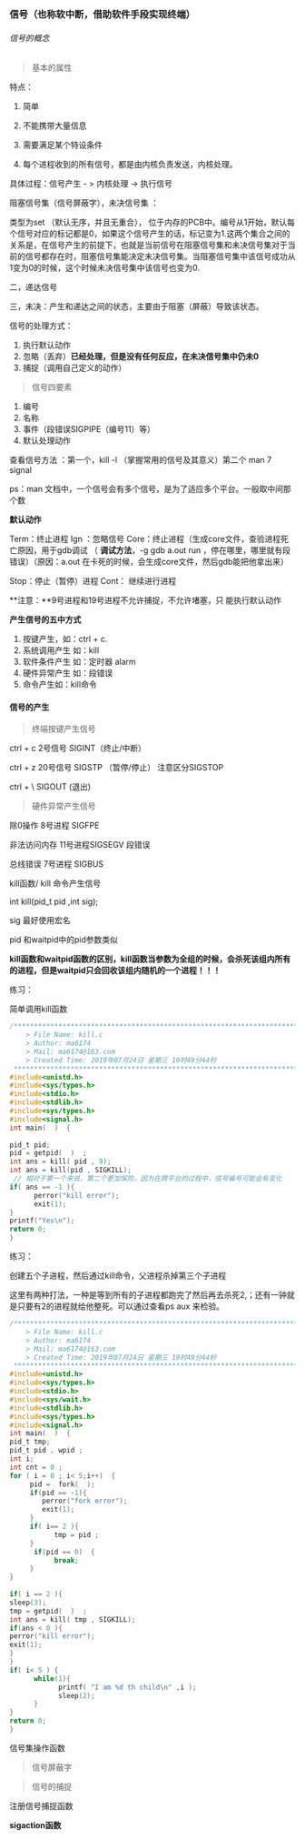 ### 信号（也称软中断，借助软件手段实现终端）

###### 信号的概念

> 基本的属性 

特点：

1. 简单 

2. 不能携带大量信息 

3. 需要满足某个特设条件

4. 每个进程收到的所有信号，都是由内核负责发送，内核处理。  

具体过程：信号产生   - >  内核处理  -> 执行信号

阻塞信号集（信号屏蔽字），未决信号集 ：

  类型为set （默认无序，并且无重合）， 位于内存的PCB中。编号从1开始，默认每个信号对应的标记都是0，如果这个信号产生的话，标记变为1.这两个集合之间的关系是，在信号产生的前提下，也就是当前信号在阻塞信号集和未决信号集对于当前的信号都存在时，阻塞信号集能决定未决信号集。当阻塞信号集中该信号成功从1变为0的时候，这个时候未决信号集中该信号也变为0.

二，递达信号

三，未决：产生和递达之间的状态，主要由于阻塞（屏蔽）导致该状态。

信号的处理方式：

1. 执行默认动作
2. 忽略（丢弃）**已经处理，但是没有任何反应，在未决信号集中仍未0**
3. 捕捉（调用自己定义的动作）

> 信号四要素

1. 编号
2. 名称
3. 事件（段错误SIGPIPE（编号11）等）
4. 默认处理动作

查看信号方法 ：第一个，kill -l  （掌握常用的信号及其意义）第二个 man 7 signal 

ps：man 文档中，一个信号会有多个信号，是为了适应多个平台。一般取中间那个数

  **默认动作**

Term：终止进程    Ign ：忽略信号  Core：终止进程（生成core文件，查验进程死亡原因，用于gdb调试 （ **调试方法**，-g gdb a.out run ，停在哪里，哪里就有段错误）（原因：a.out 在卡死的时候，会生成core文件，然后gdb能把他拿出来）

Stop：停止（暂停）进程  Cont： 继续进行进程  

**注意：**9号进程和19号进程不允许捕捉，不允许堵塞，只 能执行默认动作

**产生信号的五中方式**

1. 按键产生，如：ctrl + c. 
2. 系统调用产生 如：kill
3. 软件条件产生 如：定时器 alarm
4. 硬件异常产生 如：段错误
5. 命令产生如：kill命令



#### 信号的产生

> 终端按键产生信号

 ctrl + c   2号信号 SIGINT（终止/中断）

ctrl + z  20号信号 SIGSTP （暂停/停止） 注意区分SIGSTOP

ctrl + \  SIGOUT  (退出)

> 硬件异常产生信号

除0操作  8号进程 SIGFPE

非法访问内存 11号进程SIGSEGV 段错误

总线错误  7号进程 SIGBUS

kill函数/ kill 命令产生信号

int kill(pid_t pid ,int sig);

sig 最好使用宏名

pid 和waitpid中的pid参数类似

**kill函数和waitpid函数的区别，kill函数当参数为全组的时候，会杀死该组内所有的进程，但是waitpid只会回收该组内随机的一个进程！！！**

练习：

简单调用kill函数

```c
/*************************************************************************
    > File Name: kill.c
    > Author: ma6174
    > Mail: ma6174@163.com 
    > Created Time: 2019年07月24日 星期三 19时49分44秒
 ************************************************************************/
#include<unistd.h>
#include<sys/types.h>
#include<stdio.h>
#include<stdlib.h>
#include<sys/types.h>
#include<signal.h>
int main(  )  {
	  
pid_t pid;
pid = getpid(  )  ;
int ans = kill( pid , 9);
int ans = kill(pid , SIGKILL);
 // 相对于第一个来说，第二个更加保险，因为在跨平台的过程中，信号编号可能会有变化
if( ans == -1 ){
	  perror("kill error");
	  exit(1);  
}
printf("Yes\n");
return 0;
}
```

练习：

创建五个子进程，然后通过kill命令，父进程杀掉第三个子进程

这里有两种打法，一种是等到所有的子进程都跑完了然后再去杀死2,；还有一钟就是只要有2的进程就给他整死。可以通过查看ps aux 来检验。

```c
/*************************************************************************
    > File Name: kill.c
    > Author: ma6174
    > Mail: ma6174@163.com 
    > Created Time: 2019年07月24日 星期三 19时49分44秒
 ************************************************************************/
#include<unistd.h>
#include<sys/types.h>
#include<stdio.h>
#include<sys/wait.h>
#include<stdlib.h>
#include<sys/types.h>
#include<signal.h>
int main(  )  {
pid_t tmp;	  
pid_t pid , wpid ; 
int i;
int cnt = 0 ;
for ( i = 0 ; i< 5;i++)  {
	 pid =  fork(  );
	 if(pid == -1){
		perror("fork error");
		exit(1);  
	 }
	 if( i== 2 ){
		   tmp = pid ;
	 }
	  if(pid == 0)  {
		   break;
	 }
}
 
if( i == 2 ){
sleep(3);  
tmp = getpid(  )  ;
int ans = kill( tmp , SIGKILL);
if(ans < 0 ){
perror("kill error");
exit(1);  
}
}  
if( i< 5 ) {
	  while(1){
		    printf( "I am %d th child\n" ,i );
			sleep(2);  
	  }
}
return 0;
}
```

信号集操作函数



> 信号屏蔽字



> 信号的捕捉

 

注册信号捕捉函数

 **sigaction函数**